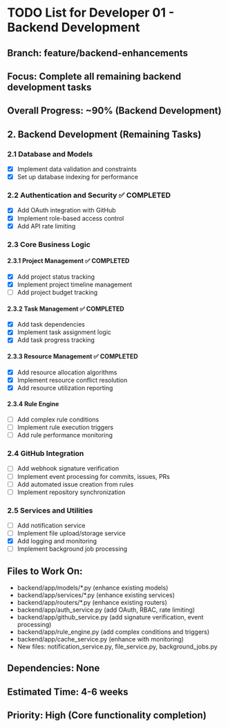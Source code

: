 # TODO List for Developer 01 - Backend Development
## Branch: feature/backend-enhancements
## Focus: Complete all remaining backend development tasks

## Overall Progress: ~90% (Backend Development)

## 2. Backend Development (Remaining Tasks)

### 2.1 Database and Models
- [x] Implement data validation and constraints
- [x] Set up database indexing for performance

### 2.2 Authentication and Security ✅ COMPLETED
- [x] Add OAuth integration with GitHub
- [x] Implement role-based access control
- [x] Add API rate limiting

### 2.3 Core Business Logic
#### 2.3.1 Project Management ✅ COMPLETED
- [x] Add project status tracking
- [x] Implement project timeline management
- [ ] Add project budget tracking

#### 2.3.2 Task Management ✅ COMPLETED
- [x] Add task dependencies
- [x] Implement task assignment logic
- [x] Add task progress tracking

#### 2.3.3 Resource Management ✅ COMPLETED
- [x] Add resource allocation algorithms
- [x] Implement resource conflict resolution
- [x] Add resource utilization reporting

#### 2.3.4 Rule Engine
- [ ] Add complex rule conditions
- [ ] Implement rule execution triggers
- [ ] Add rule performance monitoring

### 2.4 GitHub Integration
- [ ] Add webhook signature verification
- [ ] Implement event processing for commits, issues, PRs
- [ ] Add automated issue creation from rules
- [ ] Implement repository synchronization

### 2.5 Services and Utilities
- [ ] Add notification service
- [ ] Implement file upload/storage service
- [x] Add logging and monitoring
- [ ] Implement background job processing

## Files to Work On:
- backend/app/models/*.py (enhance existing models)
- backend/app/services/*.py (enhance existing services)
- backend/app/routers/*.py (enhance existing routers)
- backend/app/auth_service.py (add OAuth, RBAC, rate limiting)
- backend/app/github_service.py (add signature verification, event processing)
- backend/app/rule_engine.py (add complex conditions and triggers)
- backend/app/cache_service.py (enhance with monitoring)
- New files: notification_service.py, file_service.py, background_jobs.py

## Dependencies: None
## Estimated Time: 4-6 weeks
## Priority: High (Core functionality completion)

